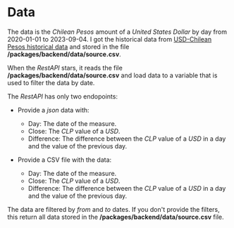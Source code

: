 # Data
The data is the *Chilean Pesos* amount of a *United States Dollar* by day from 2020-01-01 to 2023-09-04. I got the historical data from [USD-Chilean Pesos historical data](https://mx.investing.com/currencies/usd-clp-historical-data) and stored in the file **/packages/backend/data/source.csv**.

When the *RestAPI* stars, it reads the file **/packages/backend/data/source.csv** and load data to a variable that is used to filter the data by date.

The *RestAPI* has only two endopoints:
* Provide a *json* data with:
    * Day: The date of the measure.
    * Close: The *CLP* value of a *USD*.
    * Difference: The difference between the *CLP* value of a *USD* in a day and the value of the previous day.

* Provide a CSV file with the data:
    * Day: The date of the measure.
    * Close: The *CLP* value of a *USD*.
    * Difference: The difference between the *CLP* value of a *USD* in a day and the value of the previous day.

The data are filtered by *from* and *to* dates. If you don't provide the filters, this return all data stored in the **/packages/backend/data/source.csv** file.
